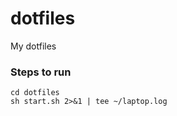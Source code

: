 # dotfiles
My dotfiles


### Steps to run

```console
cd dotfiles
sh start.sh 2>&1 | tee ~/laptop.log

```
